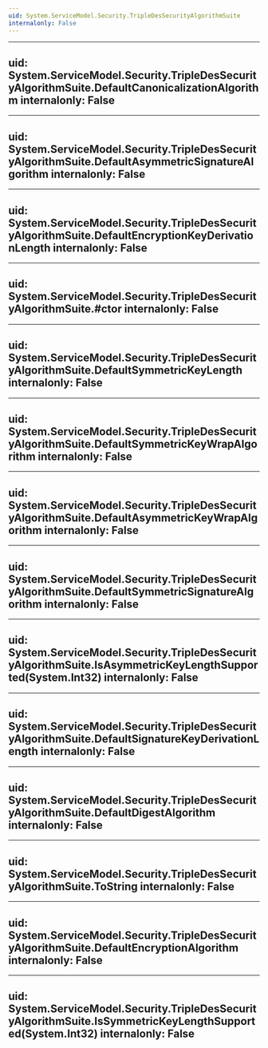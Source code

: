 ```yaml
---
uid: System.ServiceModel.Security.TripleDesSecurityAlgorithmSuite
internalonly: False
---
```


---
uid: System.ServiceModel.Security.TripleDesSecurityAlgorithmSuite.DefaultCanonicalizationAlgorithm
internalonly: False
---

---
uid: System.ServiceModel.Security.TripleDesSecurityAlgorithmSuite.DefaultAsymmetricSignatureAlgorithm
internalonly: False
---

---
uid: System.ServiceModel.Security.TripleDesSecurityAlgorithmSuite.DefaultEncryptionKeyDerivationLength
internalonly: False
---

---
uid: System.ServiceModel.Security.TripleDesSecurityAlgorithmSuite.#ctor
internalonly: False
---

---
uid: System.ServiceModel.Security.TripleDesSecurityAlgorithmSuite.DefaultSymmetricKeyLength
internalonly: False
---

---
uid: System.ServiceModel.Security.TripleDesSecurityAlgorithmSuite.DefaultSymmetricKeyWrapAlgorithm
internalonly: False
---

---
uid: System.ServiceModel.Security.TripleDesSecurityAlgorithmSuite.DefaultAsymmetricKeyWrapAlgorithm
internalonly: False
---

---
uid: System.ServiceModel.Security.TripleDesSecurityAlgorithmSuite.DefaultSymmetricSignatureAlgorithm
internalonly: False
---

---
uid: System.ServiceModel.Security.TripleDesSecurityAlgorithmSuite.IsAsymmetricKeyLengthSupported(System.Int32)
internalonly: False
---

---
uid: System.ServiceModel.Security.TripleDesSecurityAlgorithmSuite.DefaultSignatureKeyDerivationLength
internalonly: False
---

---
uid: System.ServiceModel.Security.TripleDesSecurityAlgorithmSuite.DefaultDigestAlgorithm
internalonly: False
---

---
uid: System.ServiceModel.Security.TripleDesSecurityAlgorithmSuite.ToString
internalonly: False
---

---
uid: System.ServiceModel.Security.TripleDesSecurityAlgorithmSuite.DefaultEncryptionAlgorithm
internalonly: False
---

---
uid: System.ServiceModel.Security.TripleDesSecurityAlgorithmSuite.IsSymmetricKeyLengthSupported(System.Int32)
internalonly: False
---
